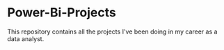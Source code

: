 # Power-Bi-Projects

This repository contains all the projects I've been doing in my career as a data analyst.
